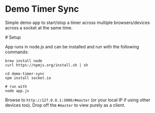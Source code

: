 # Demo Timer Sync

Simple demo app to start/stop a timer across multiple browsers/devices across a socket at the same time.

# Setup

App runs in node.js and can be installed and run with the following commands:

    brew install node
    curl https://npmjs.org/install.sh | sh

    cd demo-timer-sync
    npm install socket.io

    # run with
    node app.js

Browse to `http://127.0.0.1:3000/#master` (or your local IP if using other devices too). Drop off the `#master` to view purely as a client.